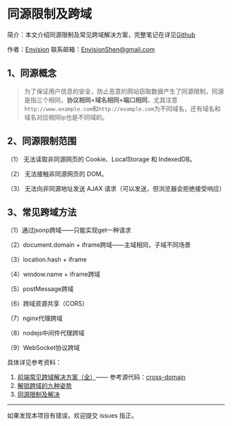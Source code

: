 # 同源限制及跨域

简介：本文介绍同源限制及常见跨域解决方案，完整笔记在详见[Github](https://github.com/MrEnvision/Front-end_learning_notes)

作者：[Envision](https://github.com/MrEnvision)         联系邮箱：[EnvisionShen@gmail.com](mailto:EnvisionShen@gmail.com)



## 1、同源概念

> 为了保证用户信息的安全，防止恶意的网站窃取数据产生了同源限制，同源是指三个相同，**协议相同+域名相同+端口相同**，尤其注意`http://www.example.com`和`http://example.com`为不同域名，还有域名和域名对应相同ip也是不同域的。

## 2、同源限制范围

（1） 无法读取非同源网页的 Cookie、LocalStorage 和 IndexedDB。

（2） 无法接触非同源网页的 DOM。

（3） 无法向非同源地址发送 AJAX 请求（可以发送，但浏览器会拒绝接受响应）

## 3、常见跨域方法

（1）通过jsonp跨域——只能实现get一种请求

（2）document.domain + iframe跨域——主域相同，子域不同场景

（3）location.hash + iframe

（4）window.name + iframe跨域

（5）postMessage跨域

（6）跨域资源共享（CORS）

（7）nginx代理跨域

（8）nodejs中间件代理跨域

（9）WebSocket协议跨域

具体详见参考资料：

1. [前端常见跨域解决方案（全）](https://segmentfault.com/a/1190000011145364)—— 参考源代码：[cross-domain](https://github.com/FatDong1/cross-domain)  
2. [解锁跨域的九种姿势](https://github.com/LiChangyi/crossDomain)
3. [同源限制及解决](https://wangdoc.com/javascript/bom/same-origin.html)



------

如果发现本项目有错误，欢迎提交 issues 指正。
